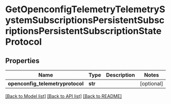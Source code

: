 # GetOpenconfigTelemetryTelemetrySystemSubscriptionsPersistentSubscriptionsPersistentSubscriptionStateProtocol

## Properties
Name | Type | Description | Notes
------------ | ------------- | ------------- | -------------
**openconfig_telemetryprotocol** | **str** |  | [optional] 

[[Back to Model list]](../README.md#documentation-for-models) [[Back to API list]](../README.md#documentation-for-api-endpoints) [[Back to README]](../README.md)


